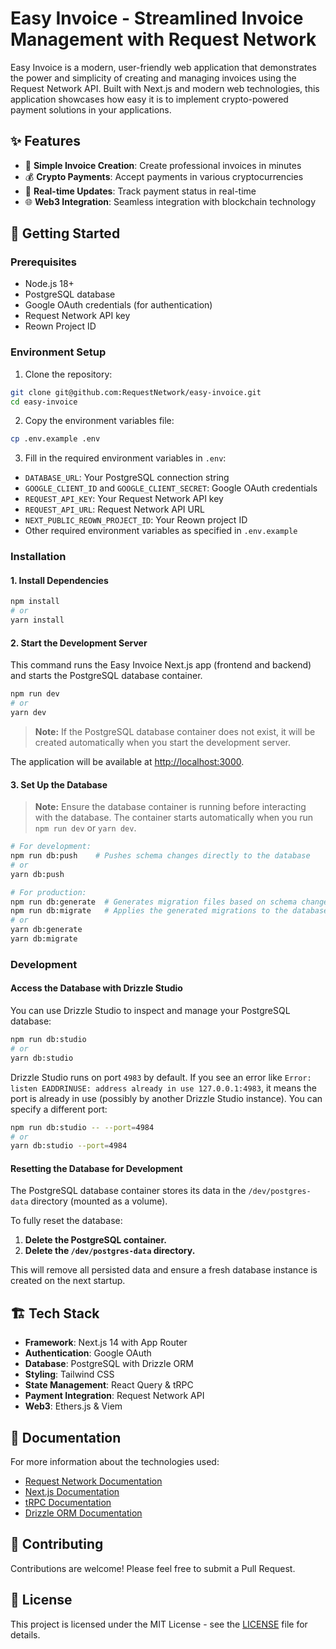 # Easy Invoice - Streamlined Invoice Management with Request Network

Easy Invoice is a modern, user-friendly web application that demonstrates the power and simplicity of creating and managing invoices using the Request Network API. Built with Next.js and modern web technologies, this application showcases how easy it is to implement crypto-powered payment solutions in your applications.

## ✨ Features

- 🧾 **Simple Invoice Creation**: Create professional invoices in minutes
- 💰 **Crypto Payments**: Accept payments in various cryptocurrencies
- 🔄 **Real-time Updates**: Track payment status in real-time
- 🌐 **Web3 Integration**: Seamless integration with blockchain technology

## 🚀 Getting Started

### Prerequisites

- Node.js 18+
- PostgreSQL database
- Google OAuth credentials (for authentication)
- Request Network API key
- Reown Project ID

### Environment Setup

1. Clone the repository:

```bash
git clone git@github.com:RequestNetwork/easy-invoice.git
cd easy-invoice
```

2. Copy the environment variables file:

```bash
cp .env.example .env
```

3. Fill in the required environment variables in `.env`:

- `DATABASE_URL`: Your PostgreSQL connection string
- `GOOGLE_CLIENT_ID` and `GOOGLE_CLIENT_SECRET`: Google OAuth credentials
- `REQUEST_API_KEY`: Your Request Network API key
- `REQUEST_API_URL`: Request Network API URL
- `NEXT_PUBLIC_REOWN_PROJECT_ID`: Your Reown project ID
- Other required environment variables as specified in `.env.example`

### Installation

#### 1. Install Dependencies

```bash
npm install
# or
yarn install
```

#### 2. Start the Development Server

This command runs the Easy Invoice Next.js app (frontend and backend) and starts the PostgreSQL database container.

```bash
npm run dev
# or
yarn dev
```

> **Note:** If the PostgreSQL database container does not exist, it will be created automatically when you start the development server.

The application will be available at [http://localhost:3000](http://localhost:3000).

#### 3. Set Up the Database

> **Note:** Ensure the database container is running before interacting with the database. The container starts automatically when you run `npm run dev` or `yarn dev`.

```bash
# For development:
npm run db:push    # Pushes schema changes directly to the database
# or
yarn db:push

# For production:
npm run db:generate  # Generates migration files based on schema changes
npm run db:migrate   # Applies the generated migrations to the database
# or
yarn db:generate
yarn db:migrate
```

### Development

#### Access the Database with Drizzle Studio

You can use Drizzle Studio to inspect and manage your PostgreSQL database:

```bash
npm run db:studio
# or
yarn db:studio
```

Drizzle Studio runs on port `4983` by default. If you see an error like `Error: listen EADDRINUSE: address already in use 127.0.0.1:4983`, it means the port is already in use (possibly by another Drizzle Studio instance). You can specify a different port:

```bash
npm run db:studio -- --port=4984
# or
yarn db:studio --port=4984
```

#### Resetting the Database for Development

The PostgreSQL database container stores its data in the `/dev/postgres-data` directory (mounted as a volume).

To fully reset the database:

1. **Delete the PostgreSQL container.**
2. **Delete the `/dev/postgres-data` directory.**

This will remove all persisted data and ensure a fresh database instance is created on the next startup.

## 🏗️ Tech Stack

- **Framework**: Next.js 14 with App Router
- **Authentication**: Google OAuth
- **Database**: PostgreSQL with Drizzle ORM
- **Styling**: Tailwind CSS
- **State Management**: React Query & tRPC
- **Payment Integration**: Request Network API
- **Web3**: Ethers.js & Viem

## 📖 Documentation

For more information about the technologies used:

- [Request Network Documentation](https://docs.request.network/)
- [Next.js Documentation](https://nextjs.org/docs)
- [tRPC Documentation](https://trpc.io/)
- [Drizzle ORM Documentation](https://orm.drizzle.team/)

## 🤝 Contributing

Contributions are welcome! Please feel free to submit a Pull Request.

## 📝 License

This project is licensed under the MIT License - see the [LICENSE](LICENSE) file for details.
